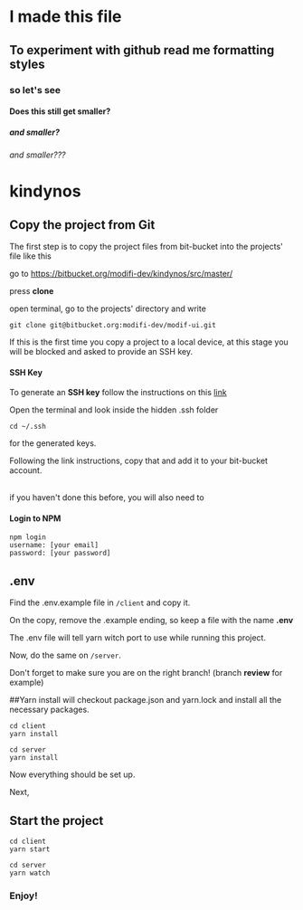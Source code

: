 # I made this file

## To experiment with github read me formatting styles

### so let's see

#### Does this still get smaller?

##### and smaller?

###### and smaller???

# kindynos

## Copy the project from Git
The first step is to copy the project files from bit-bucket into the projects' file like this

go to https://bitbucket.org/modifi-dev/kindynos/src/master/

press **clone**

open terminal, go to the projects' directory and write
```
git clone git@bitbucket.org:modifi-dev/modif-ui.git
```

If this is the first time you copy a project to a local device, at this stage you will be blocked and asked to provide an SSH key. 

#### SSH Key
To generate an **SSH key** follow the instructions on this [link](https://docs.joyent.com/public-cloud/getting-started/ssh-keys/generating-an-ssh-key-manually/manually-generating-your-ssh-key-in-mac-os-x)

Open the terminal and look inside the hidden .ssh folder 
```
cd ~/.ssh
```
for the generated keys.
 
Following the link instructions, copy that and add it to your bit-bucket account. 


\
if you haven't done this before, you will also need to 
#### Login to NPM
```
npm login
username: [your email]
password: [your password]
```
## .env
Find the .env.example file in `/client` and copy it. 

On the copy, remove the .example ending, so keep a file with the name **.env** 

The .env file will tell yarn witch port to use while running this project.

Now, do the same on `/server`.

Don't forget to make sure you are on the right branch! (branch **review** for example) 

##Yarn install
will checkout package.json and yarn.lock and install all the necessary packages.
```
cd client
yarn install
```
```
cd server 
yarn install
```
Now everything should be set up.

Next, 

## Start the project
```
cd client
yarn start
```
```
cd server 
yarn watch
```
### Enjoy!
